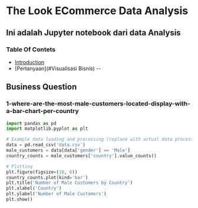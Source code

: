 # The Look ECommerce Data Analysis

Ini adalah Jupyter notebook dari data Analysis
--
### Table Of Contets
- [Introduction](#introduction)
- [Pertanyaan](#Visualisasi Bisnis)
--
## Business Question
### 1-where-are-the-most-male-customers-located-display-with-a-bar-chart-per-country
```Python
import pandas as pd
import matplotlib.pyplot as plt

# Example data loading and processing (replace with actual data processing)
data = pd.read_csv('data.csv')
male_customers = data[data['gender'] == 'Male']
country_counts = male_customers['country'].value_counts()

# Plotting
plt.figure(figsize=(10, 6))
country_counts.plot(kind='bar')
plt.title('Number of Male Customers by Country')
plt.xlabel('Country')
plt.ylabel('Number of Male Customers')
plt.show()
```